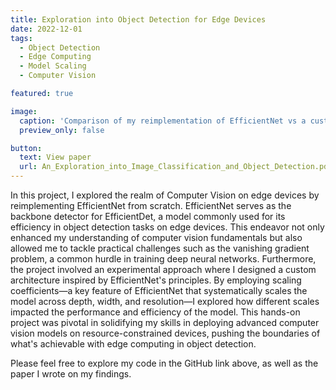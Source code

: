 ```yaml
---
title: Exploration into Object Detection for Edge Devices
date: 2022-12-01
tags:
  - Object Detection
  - Edge Computing
  - Model Scaling
  - Computer Vision

featured: true

image:
  caption: 'Comparison of my reimplementation of EfficientNet vs a custom architecture with scaling coefficients'
  preview_only: false

button:
  text: View paper
  url: An_Exploration_into_Image_Classification_and_Object_Detection.pdf
---
```


In this project, I explored the realm of Computer Vision on edge devices by reimplementing EfficientNet from scratch. EfficientNet serves as the backbone detector for EfficientDet, a model commonly used for its efficiency in object detection tasks on edge devices. This endeavor not only enhanced my understanding of computer vision fundamentals but also allowed me to tackle practical challenges such as the vanishing gradient problem, a common hurdle in training deep neural networks. Furthermore, the project involved an experimental approach where I designed a custom architecture inspired by EfficientNet's principles. By employing scaling coefficients—a key feature of EfficientNet that systematically scales the model across depth, width, and resolution—I explored how different scales impacted the performance and efficiency of the model. This hands-on project was pivotal in solidifying my skills in deploying advanced computer vision models on resource-constrained devices, pushing the boundaries of what's achievable with edge computing in object detection.

Please feel free to explore my code in the GitHub link above, as well as the paper I wrote on my findings.

<!--more-->
